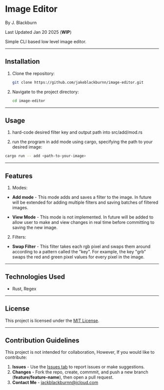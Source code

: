 # Image Editor

By J. Blackburn

Last Updated Jan 20 2025 (**WIP**)

Simple CLI based low level image editor.

***

## Installation

1. Clone the repository:
   ```bash
   git clone https://github.com/jakeblackburnn/image-editor.git
   ```
2. Navigate to the project directory:
   ```bash
   cd image-editor
   ```

---

## Usage

1. hard-code desired filter key and output path into src/add/mod.rs

2. run the program in add mode using cargo, specifying the path to your desired image:

```bash
cargo run -- add <path-to-your-image>
```


---

## Features

1. Modes:
- **Add mode** - 
This mode adds and saves a filter to the image. 
In future will be extended for adding multiple filters and saving batches of filtered images.

- **View Mode** - 
This mode is not implemented. 
In future will be added to allow user to make and view changes in real time before committing to saving the new image.

2. Filters: 
- **Swap Filter** -
This filter takes each rgb pixel and swaps them around according to a pattern called the "key". 
For example, the key "grb" swaps the red and green pixel values for every pixel in the image.


---

## Technologies Used

- Rust, Regex

---

## License

This project is licensed under the [MIT License](LICENSE).

---

## Contribution Guidelines

This project is not intended for collaboration, However, If you would like to contribute:

1. **Issues** - Use the [Issues tab](https://github.com/jakeblackburnn/image-editor/issues) to report issues or make suggestions. 
2. **Changes** - Fork the repo, create, commmit, and push a new branch (**feature/feature-name**), then open a pull request. 
3. **Contact Me** - jackblackburnn@icloud.com

